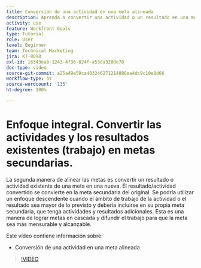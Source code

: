 ```yaml
---
title: Conversión de una actividad en una meta alineada
description: Aprenda a convertir una actividad o un resultado en una meta alineada en [!DNL Goals].
activity: use
feature: Workfront Goals
type: Tutorial
role: User
level: Beginner
team: Technical Marketing
jira: KT-8898
exl-id: 16343eab-1243-4f36-824f-a53da328de78
doc-type: video
source-git-commit: a25a49e59ca483246271214886ea4dc9c10e8d66
workflow-type: ht
source-wordcount: '135'
ht-degree: 100%

---
```


# Enfoque integral. Convertir las actividades y los resultados existentes (trabajo) en metas secundarias.

La segunda manera de alinear las metas es convertir un resultado o actividad existente de una meta en una nueva. El resultado/actividad convertido se convierte en la meta secundaria del original. Se podría utilizar un enfoque descendente cuando el ámbito de trabajo de la actividad o el resultado sea mayor de lo previsto y debería incluirse en su propia meta secundaria, que tenga actividades y resultados adicionales. Esta es una manera de lograr metas en cascada y difundir el trabajo para que la meta sea más mensurable y alcanzable.

Este vídeo contiene información sobre:

* Conversión de una actividad en una meta alineada

>[!VIDEO](https://video.tv.adobe.com/v/335192/?quality=12&learn=on)
